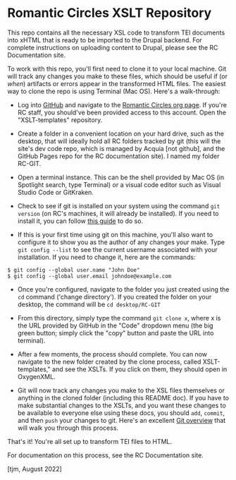 # Romantic Circles XSLT Repository #

This repo contains all the necessary XSL code to transform TEI documents into xHTML that is ready to be imported to the Drupal backend. For complete instructions on uploading content to Drupal, please see the RC Documentation site.

To work with this repo, you'll first need to clone it to your local machine. Git will track any changes you make to these files, which should be useful if (or *when*) artifacts or errors appear in the transformed HTML files. The easiest way to clone the repo is using Terminal (Mac OS). Here's a walk-through:

- Log into [GitHub](https://github.com/) and navigate to the [Romantic Circles org page](https://github.com/romanticcircles). If you're RC staff, you should've been provided access to this account. Open the "XSLT-templates" repository.

- Create a folder in a convenient location on your hard drive, such as the desktop, that will ideally hold all RC folders tracked by git (this will the site's dev code repo, which is managed by Acquia [not github], and the GitHub Pages repo for the RC documentation site). I named my folder RC-GIT.

- Open a terminal instance. This can be the shell provided by Mac OS (in Spotlight search, type Terminal) or a visual code editor such as Visual Studio Code or GitKraken.

- Check to see if git is installed on your system using the command `git version` (on RC's machines, it will already be installed). If you need to install it, you can follow [this guide](https://github.com/git-guides/install-git) to do so.

- If this is your first time using git on this machine, you'll also want to configure it to show you as the author of any changes your make. Type `git config --list` to see the current username associated with your installation. If you need to change it, here are the commands:

```
$ git config --global user.name "John Doe"
$ git config --global user.email johndoe@example.com
```

- Once you're configured, navigate to the folder you just created using the `cd` command ('change directory'). If you created the folder on your desktop, the command will be `cd desktop/RC-GIT`

- From this directory, simply type the command `git clone x`, where x is the URL provided by GitHub in the "Code" dropdown menu (the big green button; simply click the "copy" button and paste the URL into terminal).

- After a few moments, the process should complete. You can now navigate to the new folder created by the clone process, called XSLT-templates," and see the XSLTs. If you click on them, they should open in OxygenXML.

- Git will now track any changes you make to the XSL files themselves or anything in the cloned folder (including this README doc). If you have to make substantial changes to the XSLTs, and you want these changes to be available to everyone else using these docs, you should `add`, `commit`, and then `push` your changes to git. Here's an excellent [Git overview](https://medium.com/cs-code/beginners-guide-to-using-git-8e5001791fa6) that will walk you through this process.

That's it! You're all set up to transform TEI files to HTML.

For documentation on this process, see the RC Documentation site.

[tjm, August 2022]
